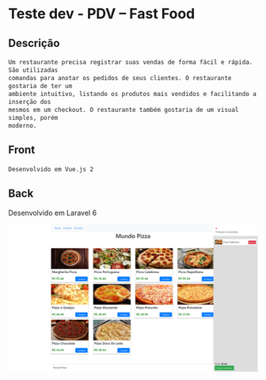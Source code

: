 # Teste dev - PDV – Fast Food

## Descrição

    Um restaurante precisa registrar suas vendas de forma fácil e rápida. São utilizadas
    comandas para anotar os pedidos de seus clientes. O restaurante gostaria de ter um
    ambiente intuitivo, listando os produtos mais vendidos e facilitando a inserção dos
    mesmos em um checkout. O restaurante também gostaria de um visual simples, porém
    moderno.

## Front

    Desenvolvido em Vue.js 2

## Back

   Desenvolvido em Laravel 6

![Screenshot](screenshot.png)
